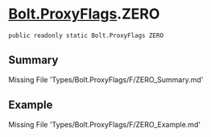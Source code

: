 # [Bolt.ProxyFlags](Types/Bolt.ProxyFlags.md).ZERO
`public readonly static Bolt.ProxyFlags ZERO`
## Summary
Missing File 'Types/Bolt.ProxyFlags/F/ZERO_Summary.md'
## Example
Missing File 'Types/Bolt.ProxyFlags/F/ZERO_Example.md'
